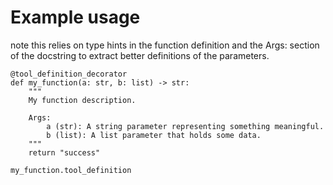 # Example usage
note this relies on type hints in the function definition and the Args: section of the docstring to extract better definitions of the parameters.

```
@tool_definition_decorator
def my_function(a: str, b: list) -> str:
    """
    My function description.

    Args:
        a (str): A string parameter representing something meaningful.
        b (list): A list parameter that holds some data.
    """
    return "success"

my_function.tool_definition
```
